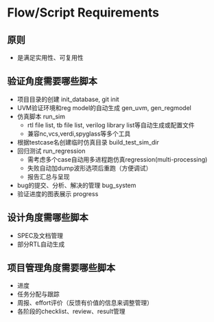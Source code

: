 
# Flow/Script Requirements

## 原则

* 是满足实用性、可复用性

## 验证角度需要哪些脚本

* 项目目录的创建 init_database, git init
* UVM验证环境和reg model的自动生成 gen_uvm, gen_regmodel
* 仿真脚本 run_sim
    * rtl file list, tb file list, verilog library list等自动生成或配置文件
    * 兼容nc,vcs,verdi,spyglass等多个工具
* 根据testcase名创建临时仿真目录 build_test_sim_dir
* 回归测试 run_regression
    * 需考虑多个case自动用多进程跑仿真regression(multi-processing)
    * 失败自动加dump波形选项后重跑（方便调试）
    * 报告汇总与呈现
* bug的提交、分析、解决的管理 bug_system
* 验证进度的图表展示 progress

## 设计角度需哪些脚本

* SPEC及文档管理
* 部分RTL自动生成

## 项目管理角度需要哪些脚本

* 进度
* 任务分配与跟踪
* 周报、effort评价（反馈有价值的信息来调整管理）
* 各阶段的checklist、review、result管理


